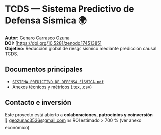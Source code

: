 # TCDS — Sistema Predictivo de Defensa Sísmica 🌍

**Autor:** Genaro Carrasco Ozuna  
**DOI:** [https://doi.org/10.5281/zenodo.17451385]  
**Objetivo:** Reducción global de riesgo sísmico mediante predicción causal TCDS.  

## Documentos principales
- [`SISTEMA_PREDICTIVO_DE_DEFENSA_SÍSMICA.pdf`](SISTEMA_PREDICTIVO_DE_DEFENSA_SÍSMICA.pdf)
- Anexos técnicos y métricos (.tex, .csv)

## Contacto e inversión
Este proyecto está abierto a **colaboraciones, patrocinios y coinversión**  
📩 geozunac3536@gmail.com 
📊 ROI estimado > 700 % (ver anexo económico)
